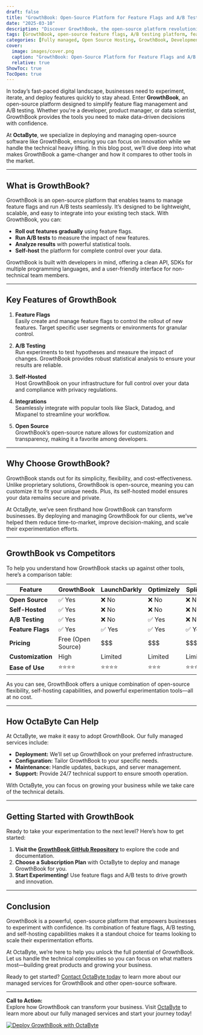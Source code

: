 ```yaml
---
draft: false
title: "GrowthBook: Open-Source Platform for Feature Flags and A/B Testing"
date: "2025-03-10"
description: "Discover GrowthBook, the open-source platform revolutionizing feature flag management and A/B testing. Learn how it empowers businesses to experiment, iterate, and grow with confidence. Perfect for developers and product teams looking for a scalable, self-hosted solution."
tags: [GrowthBook, open-source feature flags, A/B testing platform, feature flag management, self-hosted experimentation, GrowthBook vs competitors, open-source software, OctaByte managed services]
categories: [Fully managed, Open Source Hosting, GrowthBook, Development, Dev Tools]
cover:
  image: images/cover.png
  caption: "GrowthBook: Open-Source Platform for Feature Flags and A/B Testing"
  relative: true
ShowToc: true
TocOpen: true
---
```



In today’s fast-paced digital landscape, businesses need to experiment, iterate, and deploy features quickly to stay ahead. Enter **GrowthBook**, an open-source platform designed to simplify feature flag management and A/B testing. Whether you're a developer, product manager, or data scientist, GrowthBook provides the tools you need to make data-driven decisions with confidence.

At **OctaByte**, we specialize in deploying and managing open-source software like GrowthBook, ensuring you can focus on innovation while we handle the technical heavy lifting. In this blog post, we’ll dive deep into what makes GrowthBook a game-changer and how it compares to other tools in the market.

---

## What is GrowthBook?

GrowthBook is an open-source platform that enables teams to manage feature flags and run A/B tests seamlessly. It’s designed to be lightweight, scalable, and easy to integrate into your existing tech stack. With GrowthBook, you can:

- **Roll out features gradually** using feature flags.
- **Run A/B tests** to measure the impact of new features.
- **Analyze results** with powerful statistical tools.
- **Self-host** the platform for complete control over your data.

GrowthBook is built with developers in mind, offering a clean API, SDKs for multiple programming languages, and a user-friendly interface for non-technical team members.

---

## Key Features of GrowthBook

1. **Feature Flags**  
   Easily create and manage feature flags to control the rollout of new features. Target specific user segments or environments for granular control.

2. **A/B Testing**  
   Run experiments to test hypotheses and measure the impact of changes. GrowthBook provides robust statistical analysis to ensure your results are reliable.

3. **Self-Hosted**  
   Host GrowthBook on your infrastructure for full control over your data and compliance with privacy regulations.

4. **Integrations**  
   Seamlessly integrate with popular tools like Slack, Datadog, and Mixpanel to streamline your workflow.

5. **Open Source**  
   GrowthBook’s open-source nature allows for customization and transparency, making it a favorite among developers.

---

## Why Choose GrowthBook?

GrowthBook stands out for its simplicity, flexibility, and cost-effectiveness. Unlike proprietary solutions, GrowthBook is open-source, meaning you can customize it to fit your unique needs. Plus, its self-hosted model ensures your data remains secure and private.

At OctaByte, we’ve seen firsthand how GrowthBook can transform businesses. By deploying and managing GrowthBook for our clients, we’ve helped them reduce time-to-market, improve decision-making, and scale their experimentation efforts.

---

## GrowthBook vs Competitors

To help you understand how GrowthBook stacks up against other tools, here’s a comparison table:

| Feature                | GrowthBook         | LaunchDarkly       | Optimizely         | Split.io           |
|------------------------|--------------------|--------------------|--------------------|--------------------|
| **Open Source**        | ✅ Yes             | ❌ No              | ❌ No              | ❌ No              |
| **Self-Hosted**        | ✅ Yes             | ❌ No              | ❌ No              | ❌ No              |
| **A/B Testing**        | ✅ Yes             | ❌ No              | ✅ Yes             | ❌ No              |
| **Feature Flags**      | ✅ Yes             | ✅ Yes             | ✅ Yes             | ✅ Yes             |
| **Pricing**            | Free (Open Source) | $$$                | $$$                | $$$                |
| **Customization**      | High               | Limited            | Limited            | Limited            |
| **Ease of Use**        | ⭐⭐⭐⭐            | ⭐⭐⭐⭐            | ⭐⭐⭐              | ⭐⭐⭐⭐            |

As you can see, GrowthBook offers a unique combination of open-source flexibility, self-hosting capabilities, and powerful experimentation tools—all at no cost.

---

## How OctaByte Can Help

At OctaByte, we make it easy to adopt GrowthBook. Our fully managed services include:

- **Deployment:** We’ll set up GrowthBook on your preferred infrastructure.
- **Configuration:** Tailor GrowthBook to your specific needs.
- **Maintenance:** Handle updates, backups, and server management.
- **Support:** Provide 24/7 technical support to ensure smooth operation.

With OctaByte, you can focus on growing your business while we take care of the technical details.

---

## Getting Started with GrowthBook

Ready to take your experimentation to the next level? Here’s how to get started:

1. **Visit the [GrowthBook GitHub Repository](https://github.com/growthbook/growthbook)** to explore the code and documentation.
2. **Choose a Subscription Plan** with OctaByte to deploy and manage GrowthBook for you.
3. **Start Experimenting!** Use feature flags and A/B tests to drive growth and innovation.

---

## Conclusion

GrowthBook is a powerful, open-source platform that empowers businesses to experiment with confidence. Its combination of feature flags, A/B testing, and self-hosting capabilities makes it a standout choice for teams looking to scale their experimentation efforts.

At OctaByte, we’re here to help you unlock the full potential of GrowthBook. Let us handle the technical complexities so you can focus on what matters most—building great products and growing your business.

Ready to get started? [Contact OctaByte today](https://octabyte.io) to learn more about our managed services for GrowthBook and other open-source software.

---

**Call to Action:**  
Explore how GrowthBook can transform your business. Visit [OctaByte](https://octabyte.io) to learn more about our fully managed services and start your journey today!

[![Deploy GrowthBook with OctaByte](/images/deploy-on-octabyte.png)](https://octabyte.io/fully-managed-open-source-services/development/dev-tools/growthbook)